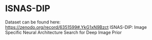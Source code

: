 # ISNAS-DIP

Dataset can be found here: https://zenodo.org/record/6351599#.YkG1xN9Bzct
ISNAS-DIP: Image Specific Neural Architecture Search for Deep Image Prior
